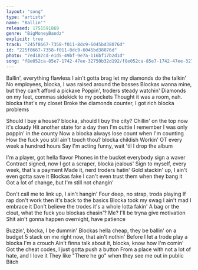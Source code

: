 ```yaml
---
layout: "song"
type: "artists"
name: "Ballin'"
released: 1751591869
genre: "BigMoneyBandz"
explicit: true
track: "245f8667-7358-f011-8dc9-6045bd38076d"
id: "225f8667-7358-f011-8dc9-6045bd38076d"
photo: "7ed187cd-e1d5-49bf-9e7a-116bf17b2d1d"
song: "f8e052ca-85e7-1742-47ee-32750b32d192/f8e052ca-85e7-1742-47ee-32750b32d192.m4a"
---
```

Ballin', everything flawless
I ain't gotta brag let my diamonds do the talkin'
No employees, blocka, I was raised around the bosses
Blockas wanna mine, but they can't afford a pickaxe
Poppin', troders steady watchin'
Diamonds on my feet, commas sidekick to my pockets
Thought it was a room, nah. blocka that's my closet
Broke the diamonds counter, I got rich blocka problems

Should I buy a house? blocka, should I buy the city?
Chillin' on the top now it's cloudy
Hit another state for a day then I'm outtie
I remember I was only poppin' in the county
Now a blocka always lose count when I'm counting
How the fuck you still ain't touch thou? blocka childish
Workin' OT every week a hundred hours
Say I'm acting funny, wait 'til I drop the album

I'm a player, got hella flavor
Phones in the bucket everybody sign a waver
Contract signed, now I got a scraper, blocka jealous'
Sign to myself, every week, that's a payment
Made it, nerd troders hatin'
Gold stackin' up, I ain't even gotta save it
Blockas fake I can't even trust them when they bang it
Got a lot of change, but I'm still not changin'

Don't call me to link up, I ain't hangin'
Four deep, no strap, troda playing
If rap don't work then it's back to the basics
Blocka took my swag I ain't mad I embrace it
Don't believe the trodes it's a whole lotta fakin'
A bag or the clout, what the fuck you blockas chasin'?
Me? I'll be tryna give motivation
Shit ain't gonna happen overnight, have patience

Buzzin', blocka, I be dummin'
Blockas hella cheap, they be ballin' on a budget
5 stack on me right now, that ain't nothin'
Before I let a trode play a blocka I'm a crouch
Ain't finna talk about it, blocka, know how I'm comin'
Got the cheat codes, I just gotta push a button
From a place with not a lot of hate, and I love it
They like "There he go" when they see me out in public
Bitch